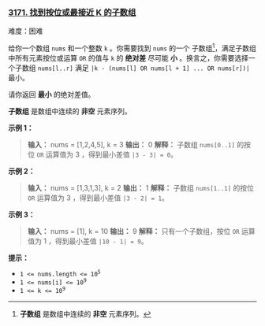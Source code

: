 ### [3171\. 找到按位或最接近 K 的子数组](https://leetcode.cn/problems/find-subarray-with-bitwise-or-closest-to-k/)

难度：困难

给你一个数组 `nums` 和一个整数 `k` 。你需要找到 `nums` 的一个 子数组[^1]，满足子数组中所有元素按位或运算 `OR` 的值与 `k` 的 **绝对差** 尽可能 **小** 。换言之，你需要选择一个子数组 `nums[l..r]` 满足 `|k - (nums[l] OR nums[l + 1] ... OR nums[r])|` 最小。

请你返回 **最小** 的绝对差值。

**子数组** 是数组中连续的 **非空** 元素序列。

**示例 1：**

> **输入：** nums = [1,2,4,5], k = 3
> **输出：** 0
> **解释：**
> 子数组 `nums[0..1]` 的按位 `OR` 运算值为 3 ，得到最小差值 `|3 - 3| = 0`。

**示例 2：**

> **输入：** nums = [1,3,1,3], k = 2
> **输出：** 1
> **解释：**
> 子数组 `nums[1..1]` 的按位 `OR` 运算值为 3 ，得到最小差值 `|3 - 2| = 1`。

**示例 3：**

> **输入：** nums = [1], k = 10
> **输出：** 9
> **解释：**
> 只有一个子数组，按位 `OR` 运算值为 1 ，得到最小差值 `|10 - 1| = 9`。

**提示：**

- <code>1 <= nums.length <= 10<sup>5</sup></code>
- <code>1 <= nums[i] <= 10<sup>9</sup></code>
- <code>1 <= k <= 10<sup>9</sup></code>

[^1]: **子数组** 是数组中连续的 **非空** 元素序列。
